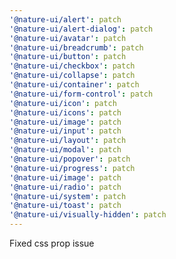 ```yaml
---
'@nature-ui/alert': patch
'@nature-ui/alert-dialog': patch
'@nature-ui/avatar': patch
'@nature-ui/breadcrumb': patch
'@nature-ui/button': patch
'@nature-ui/checkbox': patch
'@nature-ui/collapse': patch
'@nature-ui/container': patch
'@nature-ui/form-control': patch
'@nature-ui/icon': patch
'@nature-ui/icons': patch
'@nature-ui/image': patch
'@nature-ui/input': patch
'@nature-ui/layout': patch
'@nature-ui/modal': patch
'@nature-ui/popover': patch
'@nature-ui/progress': patch
'@nature-ui/image': patch
'@nature-ui/radio': patch
'@nature-ui/system': patch
'@nature-ui/toast': patch
'@nature-ui/visually-hidden': patch
---
```


Fixed css prop issue
